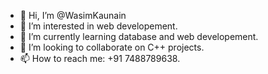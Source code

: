 - 👋 Hi, I’m @WasimKaunain
- 👀 I’m interested in web developement.
- 🌱 I’m currently learning database and web developement.
- 💞️ I’m looking to collaborate on C++ projects.
- 📫 How to reach me: +91 7488789638.

<!---
WasimKaunain/WasimKaunain is a ✨ special ✨ repository because its `README.md` (this file) appears on your GitHub profile.
You can click the Preview link to take a look at your changes.
--->
